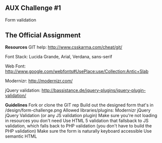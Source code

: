 AUX Challenge #1
------------------------
Form validation


The Official Assignment
-----------------------

<strong>Resources</strong>
GIT help: http://www.csskarma.com/cheat/git/

Font Stack: Lucida Grande, Arial, Verdana, sans-serif

Web Font: http://www.google.com/webfonts#UsePlace:use/Collection:Antic+Slab

Modernizr: http://modernizr.com/

jQuery validation: http://bassistance.de/jquery-plugins/jquery-plugin-validation/

<strong>Guidelines</strong>
Fork or clone the GIT rep
Build out the designed form that's in /design/form-challenge.png
Allowed libraries/plugins:
Modernizr
jQuery
jQuery Validation (or any JS validation plugin)
Make sure you're not loading in resources you don't need
Use HTML 5 validation that fallsback to JS validation, which falls back to PHP validation (you don't have to build the PHP validation)
Make sure the form is naturally keyboard accessible
Use semantic HTML
